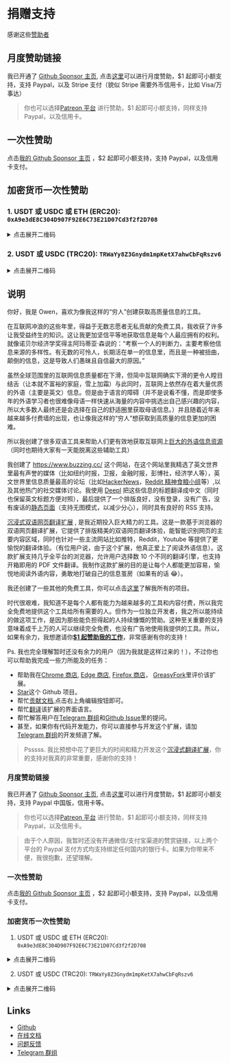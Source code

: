 # 捐赠支持

感谢这些[赞助者](https://immersive-translate.owenyoung.com/thanks)

## 月度赞助链接

我已开通了 [Github Sponsor 主页](https://github.com/sponsors/theowenyoung?frequency=recurring), 点击[这里](https://github.com/sponsors/theowenyoung?frequency=recurring)可以进行月度赞助，$1 起即可小额支持，支持 Paypal，以及 Stripe 支付（貌似 Stripe 需要外币信用卡，比如 Visa/万事达）

> 你也可以选择[Patreon 平台](https://www.patreon.com/theowenyoung) 进行赞助，$1 起即可小额支持，同样支持 Paypal，以及信用卡。

## 一次性赞助

点击[我的 Github Sponsor 主页](https://github.com/sponsors/theowenyoung?frequency=one-time) ，$2 起即可小额支持，支持 Paypal，以及信用卡支付。

## 加密货币一次性赞助

### 1. USDT 或 USDC 或 ETH (ERC20): `0xA9e3dE8C304D907F92E6C73E21D07Cd3f2f2D708`

<details>
<summary>点击展开二维码</summary>
<img src="https://immersive-translate.owenyoung.com/usdt-erc20-immersive-translate-400.jpg" alt="qrcode"></img>
</details>

### 2. USDT 或 USDC (TRC20): `TRWaYy8Z3Gnydm1mpKetX7ahwCbFqRszv6`

<details>
<summary>点击展开二维码</summary>
<img src="https://immersive-translate.owenyoung.com/usdt-trc20-immersive-translate-400.jpg" alt="qrcode"></img>
</details>

## 说明

你好，我是 Owen，喜欢为像我这样的“穷人”创建获取高质量信息的工具。

在互联网冲浪的这些年里，得益于无数志愿者无私贡献的免费工具，我收获了许多让我受益终生的知识。这让我更加坚信平等地获取信息是每个人最应拥有的权利。就像诺贝尔经济学奖得主阿玛蒂亚·森说的：“考察一个人的判断力，主要考察他信息来源的多样性。有无数的可怜人，长期活在单一的信息里，而且是一种被扭曲，颠倒的信息，这是导致人们愚昧且自信最大的原因。”

虽然全球范围里的互联网信息质量都在下滑，但简中互联网确实下滑的更令人瞠目结舌（让本就不富裕的家庭，雪上加霜）与此同时，互联网上依然存在着大量优质的外语（主要是英文）信息。但是由于语言的障碍（并不是说看不懂，而是即使多年的外语学习者也很难像母语一样快速从海量的内容中挑选出自己感兴趣的内容，所以大多数人最终还是会选择在自己的舒适圈里获取母语信息。）并且随着近年来越来越多付费墙的出现，也让像我这样的“穷人”想获取到高质量的信息更加的困难。

所以我创建了很多双语工具来帮助人们更有效地获取互联网上[巨大的外语信息资源](https://www.owenyoung.com/sources/)（同时也期待大家有一天能脱离这些辅助工具）

我创建了 <https://www.buzzing.cc/> 这个网站，在这个网站里我精选了英文世界里最有声誉的媒体（比如纽约时报，卫报，金融时报，彭博社，经济学人等），英文世界里信息质量最高的论坛（比如[HackerNews](https://news.ycombinator.com/)，[Reddit 精神食粮小组](https://depth.buzzing.cc/)等）,以及其他热门的社交媒体讨论。我使用 [Deepl](https://www.deepl.com/translator) 把这些信息的标题翻译成中文（同时也保留英文标题方便对照），最后提供了一个排版良好，没有登录，没有广告，没有废话的[静态页面](https://www.buzzing.cc/)（支持无图模式，以减少分心），同时具有良好的 RSS 支持。

[沉浸式双语网页翻译扩展](https://immersive-translate.owenyoung.com/) , 是我近期投入巨大精力的工具。这是一款基于浏览器的双语网页翻译扩展，它提供了排版精美的双语网页翻译体验，能智能识别网页的主要内容区域，同时也针对一些主流网站比如推特，Reddit，Youtube 等提供了更愉悦的翻译体验。（有位用户说，由于这个扩展，他真正爱上了阅读外语信息）。这款扩展支持几乎全平台的浏览器，允许用户选择数 10 个不同的翻译引擎，也支持开箱即用的 PDF 文件翻译。我制作这款扩展的目的是让每个人都能更加容易，愉悦地阅读外语内容，勇敢地打破自己的信息茧房（如果有的话 😂）。

我还创建了一些其他的免费工具，你可以点击[这里](https://www.owenyoung.com/projects/)了解我所有的项目。

时代很艰难，我知道不是每个人都有能力为越来越多的工具和内容付费，所以我完全免费地提供这个工具给所有需要的人。但作为一位独立开发者，我之所以能持续的做这项工作，是因为那些能负担得起的人持续慷慨的赞助。这种至关重要的支持意味着成千上万的人可以继续完全免费，也没有广告地使用我提供的工具。所以，如果有余力，我想邀请你[**$1 起赞助我的工作**](https://immersive-translate.owenyoung.com/donate.html)，非常感谢有你的支持！

Ps. 我也完全理解暂时还没有余力的用户（因为我就是这样过来的！），不过你也可以帮助我完成一些力所能及的任务：

- 帮助我在[Chrome 商店](https://chrome.google.com/webstore/detail/immersive-translate/bpoadfkcbjbfhfodiogcnhhhpibjhbnh), [Edge 商店](https://microsoftedge.microsoft.com/addons/detail/%E6%B2%89%E6%B5%B8%E5%BC%8F%E7%BF%BB%E8%AF%91/amkbmndfnliijdhojkpoglbnaaahippg?form=MT001Y&hl=zh-CN&gl=CN), [Firefox 商店](https://addons.mozilla.org/zh-CN/firefox/addon/immersive-translate/)， [GreasyFork](https://greasyfork.org/zh-CN/scripts/457196-immersive-translate)里评价该扩展。
- [Star](https://github.com/immersive-translate/immersive-translate/)这个 Github 项目。
- 帮忙[贡献文档](https://immersive-translate.owenyoung.com/),点击右上角编辑按钮即可。
- 帮忙[翻译](https://crowdin.com/project/immersive-translate)该扩展的界面语言。
- 帮忙解答用户在[Telegram 群组](https://t.me/+rq848Z09nehlOTgx)和[Github Issue](https://github.com/immersive-translate/immersive-translate/issues)里的提问。
- 甚至，如果你有代码开发能力，你可以直接参与开发这个扩展，请加[Telegram 群组](https://t.me/+rq848Z09nehlOTgx)的开发频道了解。

> Psssss. 我比预想中花了更巨大的时间和精力开发这个[沉浸式翻译扩展](https://immersive-translate.owenyoung.com/)，你的支持对我真的非常重要，感谢你的支持！

### 月度赞助链接

我已开通了 [Github Sponsor 主页](https://github.com/sponsors/theowenyoung?frequency=recurring), 点击[这里](https://github.com/sponsors/theowenyoung?frequency=recurring)可以进行月度赞助，$1 起即可小额支持，支持 Paypal 中国版，信用卡等。

> 你也可以选择[Patreon 平台](https://www.patreon.com/theowenyoung) 进行赞助，$1 起即可小额支持，同样支持 Paypal，以及信用卡。

> 由于个人原因，我暂时还没有开通微信/支付宝渠道的赞赏链接，以上两个平台的 Paypal 支付方式均支持绑定任何国内的银行卡。如果为你带来不便，我很抱歉，还望理解。

### 一次性赞助

点击[我的 Github Sponsor 主页](https://github.com/sponsors/theowenyoung?frequency=one-time) ，$2 起即可小额支持，支持 Paypal，以及信用卡支付。

### 加密货币一次性赞助

1. USDT 或 USDC 或 ETH (ERC20): `0xA9e3dE8C304D907F92E6C73E21D07Cd3f2f2D708`

<details>
<summary>点击展开二维码</summary>
<img src="https://immersive-translate.owenyoung.com/usdt-erc20-immersive-translate-400.jpg" alt="qrcode"></img>
</details>

2. USDT 或 USDC (TRC20): `TRWaYy8Z3Gnydm1mpKetX7ahwCbFqRszv6`

<details>
<summary>点击展开二维码</summary>
<img src="https://immersive-translate.owenyoung.com/usdt-trc20-immersive-translate-400.jpg" alt="qrcode"></img>
</details>

## Links

- [Github](https://github.com/immersive-translate/immersive-translate/)
- [在线文档](https://immersive-translate.owenyoung.com/)
- [问题反馈](https://github.com/immersive-translate/immersive-translate/issues/)
- [Telegram 群组](https://t.me/+rq848Z09nehlOTgx)
